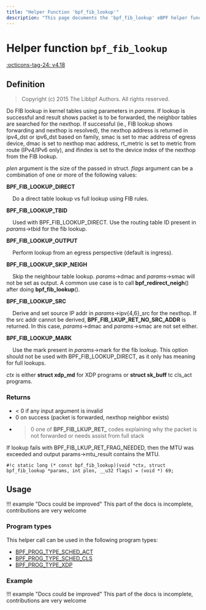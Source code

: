 ```yaml
---
title: "Helper Function 'bpf_fib_lookup'"
description: "This page documents the 'bpf_fib_lookup' eBPF helper function, including its definition, usage, program types that can use it, and examples."
---
```

# Helper function `bpf_fib_lookup`

<!-- [FEATURE_TAG](bpf_fib_lookup) -->
[:octicons-tag-24: v4.18](https://github.com/torvalds/linux/commit/87f5fc7e48dd3175b30dd03b41564e1a8e136323)
<!-- [/FEATURE_TAG] -->

## Definition

> Copyright (c) 2015 The Libbpf Authors. All rights reserved.


<!-- [HELPER_FUNC_DEF] -->
Do FIB lookup in kernel tables using parameters in _params_. If lookup is successful and result shows packet is to be forwarded, the neighbor tables are searched for the nexthop. If successful (ie., FIB lookup shows forwarding and nexthop is resolved), the nexthop address is returned in ipv4_dst or ipv6_dst based on family, smac is set to mac address of egress device, dmac is set to nexthop mac address, rt_metric is set to metric from route (IPv4/IPv6 only), and ifindex is set to the device index of the nexthop from the FIB lookup.

_plen_ argument is the size of the passed in struct. _flags_ argument can be a combination of one or more of the following values:

**BPF_FIB_LOOKUP_DIRECT**

&nbsp;&nbsp;&nbsp;&nbsp;Do a direct table lookup vs full lookup using FIB rules.

**BPF_FIB_LOOKUP_TBID**

&nbsp;&nbsp;&nbsp;&nbsp;Used with BPF_FIB_LOOKUP_DIRECT. Use the routing table ID present in _params_->tbid for the fib lookup.

**BPF_FIB_LOOKUP_OUTPUT**

&nbsp;&nbsp;&nbsp;&nbsp;Perform lookup from an egress perspective (default is ingress).

**BPF_FIB_LOOKUP_SKIP_NEIGH**

&nbsp;&nbsp;&nbsp;&nbsp;Skip the neighbour table lookup. _params_->dmac and _params_->smac will not be set as output. A common use case is to call **bpf_redirect_neigh**() after doing **bpf_fib_lookup**().

**BPF_FIB_LOOKUP_SRC**

&nbsp;&nbsp;&nbsp;&nbsp;Derive and set source IP addr in _params_->ipv{4,6}_src for the nexthop. If the src addr cannot be derived, **BPF_FIB_LKUP_RET_NO_SRC_ADDR** is returned. In this case, _params_->dmac and _params_->smac are not set either.

**BPF_FIB_LOOKUP_MARK**

&nbsp;&nbsp;&nbsp;&nbsp;Use the mark present in _params_->mark for the fib lookup. This option should not be used with BPF_FIB_LOOKUP_DIRECT, as it only has meaning for full lookups.

_ctx_ is either **struct xdp_md** for XDP programs or **struct sk_buff** tc cls_act programs.

### Returns

* < 0 if any input argument is invalid
*   0 on success (packet is forwarded, nexthop neighbor exists)
* > 0 one of **BPF_FIB_LKUP_RET_** codes explaining why the
  packet is not forwarded or needs assist from full stack

If lookup fails with BPF_FIB_LKUP_RET_FRAG_NEEDED, then the MTU was exceeded and output params->mtu_result contains the MTU.

`#!c static long (* const bpf_fib_lookup)(void *ctx, struct bpf_fib_lookup *params, int plen, __u32 flags) = (void *) 69;`
<!-- [/HELPER_FUNC_DEF] -->

## Usage

!!! example "Docs could be improved"
    This part of the docs is incomplete, contributions are very welcome

### Program types

This helper call can be used in the following program types:

<!-- DO NOT EDIT MANUALLY -->
<!-- [HELPER_FUNC_PROG_REF] -->
 * [BPF_PROG_TYPE_SCHED_ACT](../program-type/BPF_PROG_TYPE_SCHED_ACT.md)
 * [BPF_PROG_TYPE_SCHED_CLS](../program-type/BPF_PROG_TYPE_SCHED_CLS.md)
 * [BPF_PROG_TYPE_XDP](../program-type/BPF_PROG_TYPE_XDP.md)
<!-- [/HELPER_FUNC_PROG_REF] -->

### Example

!!! example "Docs could be improved"
    This part of the docs is incomplete, contributions are very welcome
